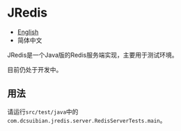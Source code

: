 # JRedis

* [English](./README.md)
* 简体中文

JRedis是一个Java版的Redis服务端实现，主要用于测试环境。

目前仍处于开发中。

## 用法

请运行`src/test/java`中的`com.dcsuibian.jredis.server.RedisServerTests.main`。

